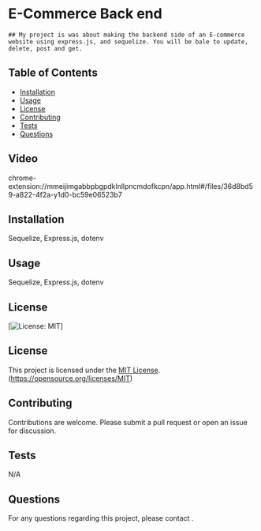 # E-Commerce Back end
    ## My project is was about making the backend side of an E-commerce website using express.js, and sequelize. You will be bale to update, delete, post and get.


## Table of Contents
- [Installation](#installation)
- [Usage](#usage)
- [License](#license)
- [Contributing](#contributing)
- [Tests](#tests)
- [Questions](#questions)

## Video
 chrome-extension://mmeijimgabbpbgpdklnllpncmdofkcpn/app.html#/files/36d8bd59-a822-4f2a-y1d0-bc59e06523b7


## Installation
Sequelize, Express.js, dotenv

## Usage
Sequelize, Express.js, dotenv

## License
[![License: MIT](https://img.shields.io/badge/License-MIT-yellow.svg)]

## License

This project is licensed under the [MIT License](https://opensource.org/licenses/MIT).
(https://opensource.org/licenses/MIT)

## Contributing
Contributions are welcome. Please submit a pull request or open an issue for discussion.

## Tests
N/A

## Questions
For any questions regarding this project, please contact [](mailto:).
